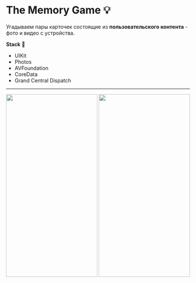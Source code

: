 # The Memory Game :bulb:
Угадываем пары карточек состоящие из **пользовательского контента** - фото и видео с устройства. 

**Stack** :wrench: 
- UIKit
- Photos
- AVFoundation
- CoreData
- Grand Central Dispatch
---

<img src="https://github.com/almo8800/TheMemoryGame/assets/120101941/d5e01c05-43bd-4f6a-be3d-00b45dc0bfd6" width="250" height="500" />
<img src="https://github.com/almo8800/TheMemoryGame/assets/120101941/a50538fe-25a5-407a-b18f-0ff4f8392104" width="250" height="500" />
